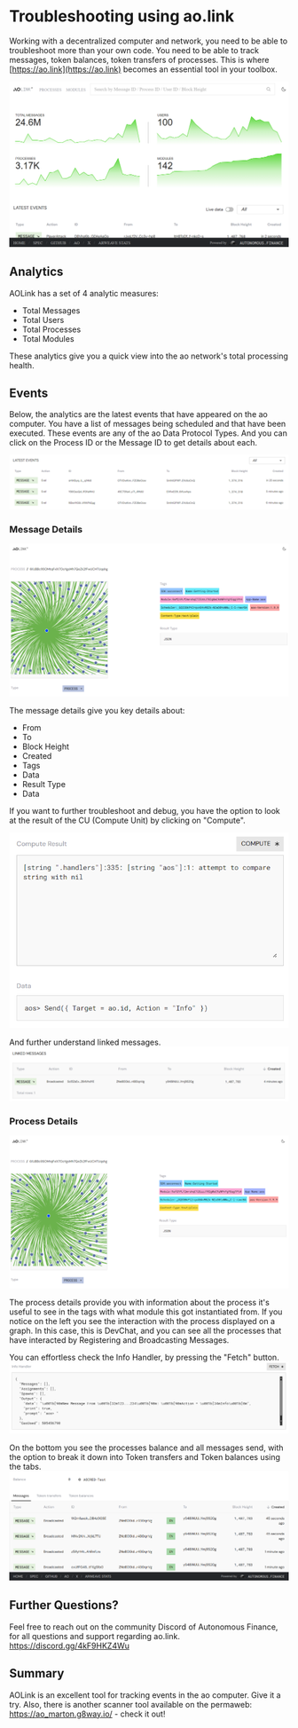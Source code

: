 # Troubleshooting using ao.link

Working with a decentralized computer and network, you need to be able to troubleshoot more than your own code. You need to be able to track messages, token balances, token transfers of processes. This is where [https://ao.link](https://ao.link) becomes an essential tool in your toolbox.

![ao.link homepage displaying ao network stats](aolink.png)

## Analytics

AOLink has a set of 4 analytic measures:

- Total Messages
- Total Users
- Total Processes
- Total Modules

These analytics give you a quick view into the ao network's total processing health.

## Events

Below, the analytics are the latest events that have appeared on the ao computer. You have a list of messages being scheduled and that have been executed. These events are any of the ao Data Protocol Types. And you can click on the Process ID or the Message ID to get details about each.

![ao.link list of events](aolink-list-example.png)

### Message Details

![ao.link message details displaying the message processed](aolink-message-details.png)

The message details give you key details about:

- From
- To
- Block Height
- Created
- Tags
- Data
- Result Type
- Data

If you want to further troubleshoot and debug, you have the option to look at the result of the CU (Compute Unit) by clicking on "Compute".

![ao.link compute result example for debugging](aolink-compute-example.png)

And further understand linked messages.
![ao.link linked messages](aolink-linked-message-example.png)

### Process Details

![ao.link displaying a process in details](aolink-process-details.png)

The process details provide you with information about the process it's useful to see in the tags with what module this got instantiated from.
If you notice on the left you see the interaction with the process displayed on a graph.
In this case, this is DevChat, and you can see all the processes that have interacted by Registering and Broadcasting Messages.

You can effortless check the Info Handler, by pressing the "Fetch" button.
![ao.link fetching the info hanlder](aolink-info-handler-example.png)

On the bottom you see the processes balance and all messages send, with the option to break it down into Token transfers and Token balances using the tabs.
![ao.link process message and token info](aolink-message-and-token-example.png)

## Further Questions?

Feel free to reach out on the community Discord of Autonomous Finance, for all questions and support regarding ao.link.
https://discord.gg/4kF9HKZ4Wu

## Summary

AOLink is an excellent tool for tracking events in the ao computer. Give it a try. Also, there is another scanner tool available on the permaweb: https://ao_marton.g8way.io/ - check it out!
